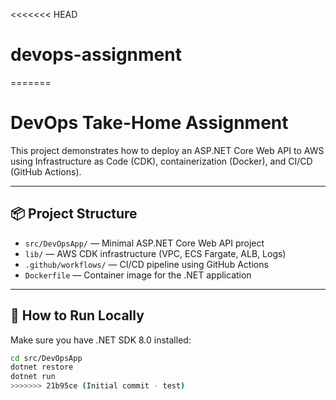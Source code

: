 <<<<<<< HEAD
# devops-assignment
=======
# DevOps Take-Home Assignment

This project demonstrates how to deploy an ASP.NET Core Web API to AWS using Infrastructure as Code (CDK), containerization (Docker), and CI/CD (GitHub Actions).

---

## 📦 Project Structure

- `src/DevOpsApp/` — Minimal ASP.NET Core Web API project
- `lib/` — AWS CDK infrastructure (VPC, ECS Fargate, ALB, Logs)
- `.github/workflows/` — CI/CD pipeline using GitHub Actions
- `Dockerfile` — Container image for the .NET application

---

## 🚀 How to Run Locally

Make sure you have .NET SDK 8.0 installed:

```bash
cd src/DevOpsApp
dotnet restore
dotnet run
>>>>>>> 21b95ce (Initial commit - test)
